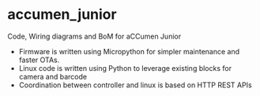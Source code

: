 # accumen_junior
Code, Wiring diagrams and BoM for aCCumen Junior

- Firmware is written using Micropython for simpler maintenance and faster OTAs.
- Linux code is written using Python to leverage existing blocks for camera and barcode
- Coordination between controller and linux is based on HTTP REST APIs
